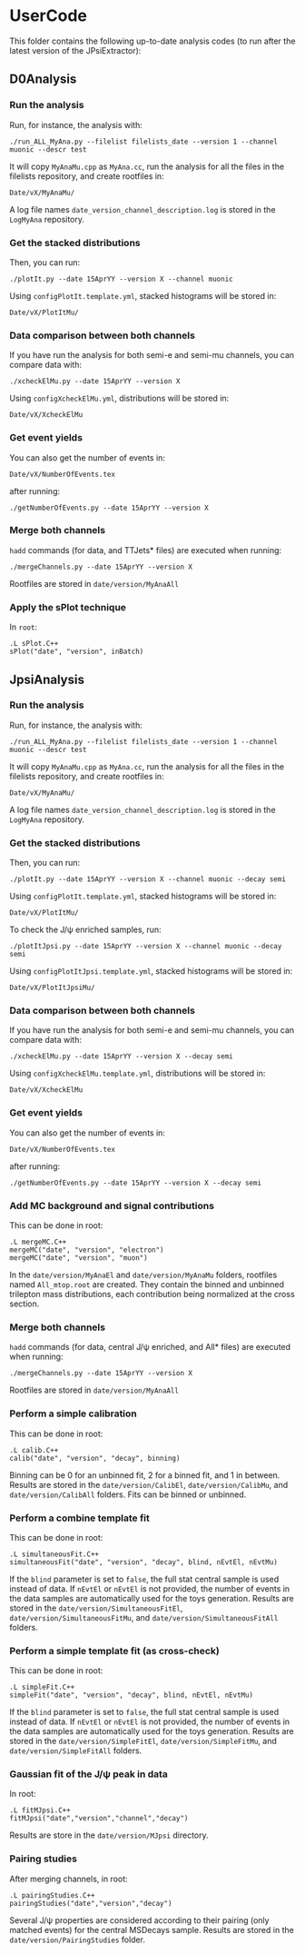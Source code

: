 # UserCode
This folder contains the following up-to-date analysis codes (to run after the latest version of the JPsiExtractor):



## D0Analysis


### Run the analysis

Run, for instance, the analysis with:

    ./run_ALL_MyAna.py --filelist filelists_date --version 1 --channel muonic --descr test

It will copy `MyAnaMu.cpp` as `MyAna.cc`, run the analysis for all the files in the filelists repository, and create rootfiles in:

    Date/vX/MyAnaMu/

A log file names `date_version_channel_description.log` is stored in the `LogMyAna` repository.


### Get the stacked distributions 

Then, you can run:

    ./plotIt.py --date 15AprYY --version X --channel muonic

Using `configPlotIt.template.yml`, stacked histograms will be stored in:

    Date/vX/PlotItMu/


### Data comparison between both channels 

If you have run the analysis for both semi-e and semi-mu channels, you can compare data with:

    ./xcheckElMu.py --date 15AprYY --version X

Using `configXcheckElMu.yml`, distributions will be stored in:

    Date/vX/XcheckElMu


### Get event yields

You can also get the number of events in:

    Date/vX/NumberOfEvents.tex

after running:

    ./getNumberOfEvents.py --date 15AprYY --version X


### Merge both channels

`hadd` commands (for data, and TTJets* files) are executed when running:

    ./mergeChannels.py --date 15AprYY --version X

Rootfiles are stored in `date/version/MyAnaAll`    


### Apply the sPlot technique

In `root`:

    .L sPlot.C++
    sPlot("date", "version", inBatch)



## JpsiAnalysis


### Run the analysis

Run, for instance, the analysis with:

    ./run_ALL_MyAna.py --filelist filelists_date --version 1 --channel muonic --descr test

It will copy `MyAnaMu.cpp` as `MyAna.cc`, run the analysis for all the files in the filelists repository, and create rootfiles in:

    Date/vX/MyAnaMu/

A log file names `date_version_channel_description.log` is stored in the `LogMyAna` repository.


### Get the stacked distributions 

Then, you can run:

    ./plotIt.py --date 15AprYY --version X --channel muonic --decay semi

Using `configPlotIt.template.yml`, stacked histograms will be stored in:

    Date/vX/PlotItMu/

To check the J/&#968; enriched samples, run:

    ./plotItJpsi.py --date 15AprYY --version X --channel muonic --decay semi

Using `configPlotItJpsi.template.yml`, stacked histograms will be stored in:

    Date/vX/PlotItJpsiMu/


### Data comparison between both channels 

If you have run the analysis for both semi-e and semi-mu channels, you can compare data with:

    ./xcheckElMu.py --date 15AprYY --version X --decay semi

Using `configXcheckElMu.template.yml`, distributions will be stored in:

    Date/vX/XcheckElMu


### Get event yields

You can also get the number of events in:

    Date/vX/NumberOfEvents.tex

after running:

    ./getNumberOfEvents.py --date 15AprYY --version X --decay semi


### Add MC background and signal contributions

This can be done in root:

    .L mergeMC.C++
    mergeMC("date", "version", "electron")
    mergeMC("date", "version", "muon")

In the `date/version/MyAnaEl` and `date/version/MyAnaMu` folders, rootfiles named `All_mtop.root` are created. They contain the binned and unbinned trilepton mass distributions, each contribution being normalized at the cross section.


### Merge both channels

`hadd` commands (for data, central J/&#968; enriched, and All* files) are executed when running:

    ./mergeChannels.py --date 15AprYY --version X

Rootfiles are stored in `date/version/MyAnaAll`    


### Perform a simple calibration

This can be done in root:

    .L calib.C++
    calib("date", "version", "decay", binning)

Binning can be 0 for an unbinned fit, 2 for a binned fit, and 1 in between. Results are stored in the `date/version/CalibEl`, `date/version/CalibMu`, and `date/version/CalibAll` folders. Fits can be binned or unbinned.


### Perform a combine template fit

This can be done in root:

    .L simultaneousFit.C++
    simultaneousFit("date", "version", "decay", blind, nEvtEl, nEvtMu)

If the `blind` parameter is set to `false`, the full stat central sample is used instead of data.
If `nEvtEl` or `nEvtEl` is not provided, the number of events in the data samples are automatically used for the toys generation.
Results are stored in the `date/version/SimultaneousFitEl`, `date/version/SimultaneousFitMu`, and `date/version/SimultaneousFitAll` folders.  


### Perform a simple template fit (as cross-check)

This can be done in root:

    .L simpleFit.C++
    simpleFit("date", "version", "decay", blind, nEvtEl, nEvtMu)

If the `blind` parameter is set to `false`, the full stat central sample is used instead of data.
If `nEvtEl` or `nEvtEl` is not provided, the number of events in the data samples are automatically used for the toys generation.
Results are stored in the `date/version/SimpleFitEl`, `date/version/SimpleFitMu`, and `date/version/SimpleFitAll` folders.  


### Gaussian fit of the J/&#968; peak in data

In root:
    
    .L fitMJpsi.C++
    fitMJpsi("date","version","channel","decay")

Results are store in the `date/version/MJpsi` directory.


### Pairing studies

After merging channels, in root:

    .L pairingStudies.C++
    pairingStudies("date","version","decay")

Several J/&#968; properties are considered according to their pairing (only matched events) for the central MSDecays sample. Results are stored in the `date/version/PairingStudies` folder.
